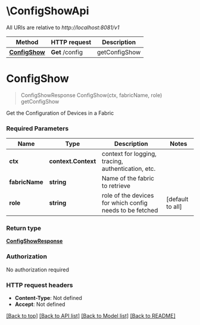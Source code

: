 # \ConfigShowApi

All URIs are relative to *http://localhost:8081/v1*

Method | HTTP request | Description
------------- | ------------- | -------------
[**ConfigShow**](ConfigShowApi.md#ConfigShow) | **Get** /config | getConfigShow


# **ConfigShow**
> ConfigShowResponse ConfigShow(ctx, fabricName, role)
getConfigShow

Get the Configuration of Devices in a Fabric

### Required Parameters

Name | Type | Description  | Notes
------------- | ------------- | ------------- | -------------
 **ctx** | **context.Context** | context for logging, tracing, authentication, etc.
  **fabricName** | **string**| Name of the fabric to retrieve | 
  **role** | **string**| role of the devices for which config needs to be fetched | [default to all]

### Return type

[**ConfigShowResponse**](ConfigShowResponse.md)

### Authorization

No authorization required

### HTTP request headers

 - **Content-Type**: Not defined
 - **Accept**: Not defined

[[Back to top]](#) [[Back to API list]](../README.md#documentation-for-api-endpoints) [[Back to Model list]](../README.md#documentation-for-models) [[Back to README]](../README.md)

